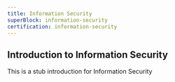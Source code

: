 ```yaml
---
title: Information Security
superBlock: information-security
certification: information-security
---
```


## Introduction to Information Security

This is a stub introduction for Information Security
